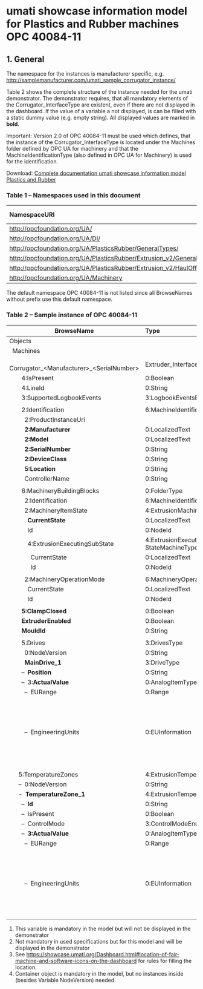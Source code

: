 # umati showcase information model for Plastics and Rubber machines OPC 40084-11

## 1. General

The namespace for the instances is manufacturer specific, e.g. <http://samplemanufacturer.com/umati_sample_corrugator_instance/>

Table 2 shows the complete structure of the instance needed for the umati demonstrator. The demonstrator requires, that all mandatory elements of the Corrugator_InterfaceType are existent, even if there are not displayed in the dashboard. If the value of a variable a not displayed, is can be filled with a static dummy value (e.g. empty string). All displayed values are marked in **bold**.

Important: Version 2.0 of OPC 40084-11 must be used which defines, that the instance of the Corrugator_InterfaceType is located under the Machines folder defined by OPC UA for machinery and that the MachineIdentificationType (also defined in OPC UA for Machinery) is used for the identification.

Download: [Complete documentation umati showcase information model Plastics and Rubber](https://github.com/umati/Showcase/tree/main/img/PlasticsRubber/PR_40084-11_PDF.pdf)

### Table 1 – Namespaces used in this document

| **NamespaceURI** | **Namespace Index** | **Example** |
| :- | :- | :- |
| <http://opcfoundation.org/UA/> | 0 | 0:NodeVersion |
| <http://opcfoundation.org/UA/DI/> | 2 | 2:DeviceClass |
| <http://opcfoundation.org/UA/PlasticsRubber/GeneralTypes/> | 3 | 3:MachineInformationType |
| <http://opcfoundation.org/UA/PlasticsRubber/Extrusion_v2/GeneralTypes/> | 4 | 4:ExtrusionDeviceType |
| <http://opcfoundation.org/UA/PlasticsRubber/Extrusion_v2/HaulOff/> | 5 | 5:ClampClosed |
| <http://opcfoundation.org/UA/Machinery> | 6 | 6:MachineIdentificationType |

The default namespace OPC 40084-11 is not listed since all BrowseNames without prefix use this default namespace.

### Table 2 – Sample instance of OPC 40084-11

|**BrowseName**|**Type**|**Example Value**|**Remarks**|
| - | :- | :- | :- |
|Objects||||
|&ensp;Machines||||
|&ensp;&ensp;&ensp;Corrugator_&lt;Manufacturer>_&lt;SerialNumber>|Extruder\_InterfaceType|||
|&ensp;&ensp;&ensp;&ensp;4:IsPresent|0:Boolean|true|1)|
|&ensp;&ensp;&ensp;&ensp;4:LineId|0:String|“Foil line 1”|1)|
|&ensp;&ensp;&ensp;&ensp;3:SupportedLogbookEvents|3:LogbookEventsEnumeration[]|*empty array / NULL*|1)|
|||||
|&ensp;&ensp;&ensp;&ensp;2:Identification|6:MachineIdentificationType|||
|&ensp;&ensp;&ensp;&ensp;&ensp;2:ProductInstanceUri||“<https://samplemanufacturer.com/Corrugator1234>”|1)|
|&ensp;&ensp;&ensp;&ensp;&ensp;**2:Manufacturer**|0:LocalizedText|“Sample Manufacturer”||
|&ensp;&ensp;&ensp;&ensp;&ensp;**2:Model**|0:LocalizedText|“Corrugator 3000”|2)|
|&ensp;&ensp;&ensp;&ensp;&ensp;**2:SerialNumber**|0:String|“1234”||
|&ensp;&ensp;&ensp;&ensp;&ensp;**2:DeviceClass**|0:String|“Corrugator”||
|&ensp;&ensp;&ensp;&ensp;&ensp;**5:Location**|0:String|“K 14 F42/N 51.260407 E 6.744588”|2), 3)|
|&ensp;&ensp;&ensp;&ensp;&ensp;ControllerName|0:String|“My Controller”|1)|
|||||
|&ensp;&ensp;&ensp;&ensp;6:MachineryBuildingBlocks|0:FolderType|||
|&ensp;&ensp;&ensp;&ensp;&ensp;2:Identification|6:MachineIdentificationType|Reference to the instance *Identification* above||
|&ensp;&ensp;&ensp;&ensp;&ensp;2:MachineryItemState|4:ExtrusionMachineryItemState\_StateMachineType|||
|&ensp;&ensp;&ensp;&ensp;&ensp;&ensp;**CurrentState**|0:LocalizedText|“Executing”||
|&ensp;&ensp;&ensp;&ensp;&ensp;&ensp;Id|0:NodeId|ns=4;i=5092|1)|
|&ensp;&ensp;&ensp;&ensp;&ensp;&ensp;4:ExtrusionExecutingSubState|4:ExtrusionExecutingSubState\_<br>StateMachineType||1)|
|&ensp;&ensp;&ensp;&ensp;&ensp;&ensp;&ensp;CurrentState|0:LocalizedText|“ControlledRun”|1)|
|&ensp;&ensp;&ensp;&ensp;&ensp;&ensp;&ensp;Id|0:NodeId|ns=4;i=5070|1)|
|||||
|&ensp;&ensp;&ensp;&ensp;&ensp;2:MachineryOperationMode|6:MachineryOperationModeStateMachineType|||
|&ensp;&ensp;&ensp;&ensp;&ensp;&ensp;CurrentState|0:LocalizedText|“Processing”||
|&ensp;&ensp;&ensp;&ensp;&ensp;&ensp;Id|0:NodeId|ns=6;i=5026||
|||||
|&ensp;&ensp;&ensp;&ensp;**5:ClampClosed**|0:Boolean|true||
|&ensp;&ensp;&ensp;&ensp;**ExtruderEnabled**|0:Boolean|true||
|&ensp;&ensp;&ensp;&ensp;**MouldId**|0:String|“Mould 42”||
|||||
|&ensp;&ensp;&ensp;&ensp;5:Drives|3:DrivesType||1), 4)|
|&ensp;&ensp;&ensp;&ensp;&ensp;0:NodeVersion|0:String|“1”|1)|
|&ensp;&ensp;&ensp;&ensp;&ensp;**MainDrive_1**|3:DriveType|||
|&ensp;&ensp;&ensp;&ensp;–&ensp;**Position**|0:String|“Main Drive”||
|&ensp;&ensp;&ensp;&ensp;–&ensp;3:**ActualValue**|0:AnalogItemType -> 0:Double|40.5||
|&ensp;&ensp;&ensp;&ensp;&ensp;–&ensp;EURange|0:Range|Low: 0, High: 80||
|&ensp;&ensp;&ensp;&ensp;&ensp;–&ensp;EngineeringUnits|0:EUInformation|<p>namespaceUri: “http://www.opcfoundation.org/UA/units/un/cefact”</p><p>unitId: 12888</p><p>displayName: “m/min”</p><p>description: “metre per minute”</p>||
|||||
|&ensp;&ensp;&ensp;5:TemperatureZones|4:ExtrusionTemperatureZonesType|||
|&ensp;&ensp;&ensp;–&ensp;0:NodeVersion|0:String|“1”|1)|
|&ensp;&ensp;&ensp;-&ensp;**TemperatureZone_1**|4:ExtrusionTemperatureZoneType|||
|&ensp;&ensp;&ensp;&ensp;–&ensp;**Id**|0:String|“Mould Temperature”||
|&ensp;&ensp;&ensp;&ensp;–&ensp;IsPresent|0:Boolean|true|1)|
|&ensp;&ensp;&ensp;&ensp;–&ensp;ControlMode|3:ControlModeEnumeration|0 (=AUTOMATIC)|1)|
|&ensp;&ensp;&ensp;&ensp;–&ensp;**3:ActualValue**|0:AnalogItemType -> 0:Double|37.5||
|&ensp;&ensp;&ensp;&ensp;&ensp;–&ensp;EURange|0:Range|Low: 0, High: 100||
|&ensp;&ensp;&ensp;&ensp;&ensp;–&ensp;EngineeringUnits|0:EUInformation|<p>namespaceUri: “http://www.opcfoundation.org/UA/units/un/cefact”</p><p>unitId: 4408652</p><p>displayName: “°C”</p><p>description: “degree Celsius”</p>||

1) This variable is mandatory in the model but will not be displayed in the demonstrator
2) Not mandatory in used specifications but for this model and will be displayed in the demonstrator
3) See <https://showcase.umati.org/Dashboard.html#location-of-fair-machine-and-software-icons-on-the-dashboard> for rules for filling the location.
4) Container object is mandatory in the model, but no instances inside (besides Variable NodeVersion) needed.
